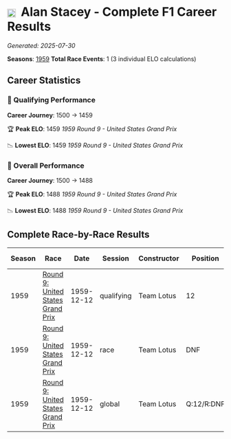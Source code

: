 # <img src="https://upload.wikimedia.org/wikipedia/commons/thumb/8/83/Flag_of_the_United_Kingdom_%283-5%29.svg/512px-Flag_of_the_United_Kingdom_%283-5%29.svg.png?20250726143817" alt="United Kingdom" width="20" height="auto" style="vertical-align: middle; margin-right: 5px;" onerror="this.outerHTML='🇬🇧'; this.style.marginRight='5px';"/> Alan Stacey - Complete F1 Career Results

*Generated: 2025-07-30*

**Seasons**: [1959](../results/1959-season-report.md)
**Total Race Events**: 1 (3 individual ELO calculations)

## Career Statistics

### 🏁 Qualifying Performance
**Career Journey**: 1500 → 1459

🏆 **Peak ELO**: 1459
   *1959 Round 9 - United States Grand Prix*

📉 **Lowest ELO**: 1459
   *1959 Round 9 - United States Grand Prix*

### 🌟 Overall Performance
**Career Journey**: 1500 → 1488

🏆 **Peak ELO**: 1488
   *1959 Round 9 - United States Grand Prix*

📉 **Lowest ELO**: 1488
   *1959 Round 9 - United States Grand Prix*


## Complete Race-by-Race Results

| Season | Race | Date | Session | Constructor | Position | Starting ELO | ELO Change | Final ELO | Teammate |
|--------|------|------|---------|-------------|----------|--------------|------------|-----------|----------|
| 1959 | [Round 9: United States Grand Prix](../results/1959-season-report.md#round-9-united-states-grand-prix) | 1959-12-12 | qualifying | Team Lotus | 12 | 1500 | -41 | 1459 | <img src="https://upload.wikimedia.org/wikipedia/commons/thumb/8/83/Flag_of_the_United_Kingdom_%283-5%29.svg/512px-Flag_of_the_United_Kingdom_%283-5%29.svg.png?20250726143817" alt="United Kingdom" width="20" height="auto" style="vertical-align: middle; margin-right: 5px;" onerror="this.outerHTML='🇬🇧'; this.style.marginRight='5px';"/> Innes Ireland |
| 1959 | [Round 9: United States Grand Prix](../results/1959-season-report.md#round-9-united-states-grand-prix) | 1959-12-12 | race | Team Lotus | DNF | 1500 | N/A | 1500 | <img src="https://upload.wikimedia.org/wikipedia/commons/thumb/8/83/Flag_of_the_United_Kingdom_%283-5%29.svg/512px-Flag_of_the_United_Kingdom_%283-5%29.svg.png?20250726143817" alt="United Kingdom" width="20" height="auto" style="vertical-align: middle; margin-right: 5px;" onerror="this.outerHTML='🇬🇧'; this.style.marginRight='5px';"/> Innes Ireland |
| 1959 | [Round 9: United States Grand Prix](../results/1959-season-report.md#round-9-united-states-grand-prix) | 1959-12-12 | global | Team Lotus | Q:12/R:DNF | 1500 | -12 | 1488 | <img src="https://upload.wikimedia.org/wikipedia/commons/thumb/8/83/Flag_of_the_United_Kingdom_%283-5%29.svg/512px-Flag_of_the_United_Kingdom_%283-5%29.svg.png?20250726143817" alt="United Kingdom" width="20" height="auto" style="vertical-align: middle; margin-right: 5px;" onerror="this.outerHTML='🇬🇧'; this.style.marginRight='5px';"/> Innes Ireland |

